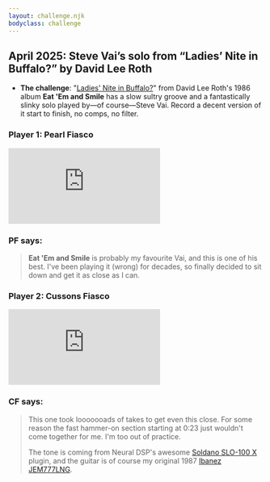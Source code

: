 ```yaml
---
layout: challenge.njk
bodyclass: challenge
---
```


<section class="challenge challenge-intro">

## April 2025: Steve Vai’s solo from “Ladies’ Nite in Buffalo?” by David Lee Roth

* **The challenge**: "[Ladies' Nite in Buffalo?](https://song.link/gb/i/432798272)" from David Lee Roth's 1986 album **Eat 'Em and Smile** has a slow sultry groove and a fantastically slinky solo played by—of course—Steve Vai. Record a decent version of it start to finish, no comps, no filter.

</section>

<section class="challenge challenge-entries">
<div class="entry entry-pf">

### Player 1: Pearl Fiasco

<iframe src="https://www.youtube-nocookie.com/embed/FDtZo2E63ao?si=mWnGo5Z4qA39mDXd" title="YouTube video player" frameborder="0" allow="accelerometer; autoplay; clipboard-write; encrypted-media; gyroscope; picture-in-picture; web-share" referrerpolicy="strict-origin-when-cross-origin" allowfullscreen></iframe>

### PF says:

> **Eat 'Em and Smile** is probably my favourite Vai, and this is one of his best. I've been playing it (wrong) for decades, so finally decided to sit down and get it as close as I can.

</div>

<div class="entry entry-cf">

### Player 2: Cussons Fiasco

<iframe src="https://www.youtube-nocookie.com/embed/H00BW8Ad1FY?si=U1CCdLfCFzu2_yUJ" title="YouTube video player" frameborder="0" allow="accelerometer; autoplay; clipboard-write; encrypted-media; gyroscope; picture-in-picture; web-share" referrerpolicy="strict-origin-when-cross-origin" allowfullscreen></iframe>

### CF says:

> This one took looooooads of takes to get even this close. For some reason the fast hammer-on section starting at 0:23 just wouldn't come together for me. I'm too out of practice.
>
> The tone is coming from Neural DSP's awesome [Soldano SLO-100 X](https://neuraldsp.com/plugins/soldano-slo-100) plugin, and the guitar is of course my original 1987 [Ibanez JEM777LNG](https://ibanez.fandom.com/wiki/JEM777).

</div>
</section>
